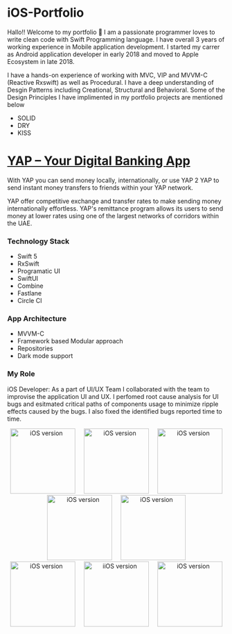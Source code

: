 # iOS-Portfolio
Hallo!! Welcome to my portfolio 👋 
I am a passionate programmer loves to write clean code with Swift Programming language. I have overall 3 years of working experience in Mobile application development. I started my carrer as Android application developer in early 2018 and moved to Apple Ecosystem in late 2018.

I have a hands-on experience of working with MVC, VIP and MVVM-C (Reactive Rxswift) as well as Procedural. I have a deep understanding of Desgin Patterns including Creational, Structural and Behavioral. Some of the Design Principles I have implimented in my portfolio projects are mentioned below
* SOLID
* DRY
* KISS

# [YAP – Your Digital Banking Ap‪p](https://apps.apple.com/us/app/yap-your-digital-banking-app/id1498302242)
With YAP you can send money locally, internationally, or use YAP 2 YAP to send instant money transfers to friends within your YAP network.

YAP offer competitive exchange and transfer rates to make sending money internationally effortless. YAP's remittance program allows its users to send money at lower rates using one of the largest networks of corridors within the UAE.

### Technology Stack ###
* Swift 5
* RxSwift
* Programatic UI
* SwiftUI 
* Combine 
* Fastlane 
* Circle CI

### App Architecture  ###
* MVVM-C
* Framework based Modular approach
* Repositories 
* Dark mode support

### My Role ###
iOS Developer:  As a part of UI/UX Team I collaborated with the team to improvise the application UI and UX. I perfomed root cause analysis for UI bugs and esitmated critical paths of components usage to minimize ripple effects caused by the bugs. I also fixed the identified bugs reported time to time.

<p align="center">
<img src="https://github.com/umair-irfan/iOS-Portfolio/tree/main/images/Yap/460x0w%20(5).png" width="150"  title="iOS version">&nbsp;&nbsp;&nbsp;&nbsp;&nbsp;<img src="https://github.com/umair-irfan/iOS-Portfolio/tree/main/images/Yap/460x0w%20(4).png" width="150" title="iOS version">&nbsp;&nbsp;&nbsp;&nbsp;&nbsp;<img src="https://github.com/umair-irfan/iOS-Portfolio/tree/main/images/Yap/460x0w.png" width="150" title="iOS version">&nbsp;&nbsp;&nbsp;&nbsp;&nbsp;<img src="https://github.com/umair-irfan/iOS-Portfolio/tree/main/images/Yap/460x0w%20(2).png" width="150" title="iOS version">&nbsp;&nbsp;&nbsp;&nbsp;&nbsp;<img src="https://github.com/umair-irfan/iOS-Portfolio/tree/main/images/Yap/460x0w%20(7).webp" width="150" title="iOS version">&nbsp;&nbsp;&nbsp;&nbsp;&nbsp;<img src="https://github.com/umair-irfan/iOS-Portfolio/tree/main/images/Yap/460x0w%20(3).png" width="150" title="iOS version">&nbsp;&nbsp;&nbsp;&nbsp;&nbsp;<img src="https://github.com/umair-irfan/iOS-Portfolio/tree/main/images/Yap/460x0w%20(1).png" width="150" title="iiOS version">&nbsp;&nbsp;&nbsp;&nbsp;&nbsp;<img src="https://github.com/umair-irfan/iOS-Portfolio/tree/main/images/Yap/460x0w%20(6).webp" width="150" title="iOS version">
</p>
